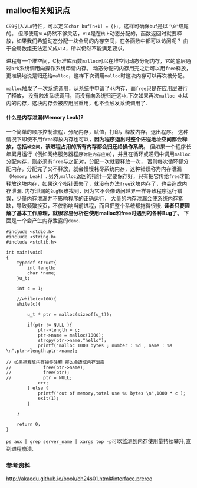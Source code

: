 ## malloc相关知识点

`C99`引入`VLA`特性，可以定义`char buf[n+1] = {};`，这样可确保`buf`是以`'\0'`结尾的。
但即使用`VLA`仍然不够灵活，`VLA`是在`栈上`动态分配的，函数返回时就要释放，如果我们希望动态分配一块全局的内存空间，在各函数中都可以访问呢？
由于全局数组无法定义成`VLA`，所以仍然不能满足要求。

进程有一个堆空间，C标准库函数`malloc`可以在堆空间动态分配内存，它的底层通过`brk`系统调用向操作系统申请内存。
动态分配的内存用完之后可以用`free`释放，更准确地说是归还给`malloc`，这样下次调用`malloc`时这块内存可以再次被分配。

`malloc`触发了一次系统调用，从系统中申请了`4k`内存，而`free`只是在应用层进行了释放，
没有触发系统调用，而没有向系统归还这`4k`.下次如果再次`malloc 4k`以内的内存，这块内存会被应用层重用，也不会触发系统调用了.

#### 什么是内存泄漏(Memory Leak)?
 
一个简单的顺序控制流程，分配内存，赋值，打印，释放内存，退出程序。
这种情况下即使不用`free`释放内存也可以，**因为程序退出时整个进程地址空间都会释放，包括`堆空间`，该进程占用的所有内存都会归还给操作系统**。
但如果一个程序长年累月运行（例如网络服务器程序`常驻内存应用`），并且在循环或递归中调用`malloc`分配内存，则必须有`free`与之配对，分配一次就要释放一次，
否则每次循环都分配内存，分配完了又不释放，就会慢慢耗尽系统内存，这种错误称为内存泄漏（`Memory Leak`）.
另外,`malloc`返回的指针一定要保存好，只有把它传给`free`才能释放这块内存，如果这个指针丢失了，就没有办法`free`这块内存了，也会造成内存泄漏.
内存泄漏的`Bug`很难找到，因为它不会像访问越界一样导致程序运行错误，少量内存泄漏并不影响程序的正确运行，
大量的内存泄漏会使系统内存紧缺，导致频繁换页，不仅影响当前进程，而且把整个系统都拖得很慢.
**读者只要理解了基本工作原理，就很容易分析在使用malloc和free时遇到的各种Bug了。**
下面是一个会产生内存泄露的`demo`.

    #include <stdio.h>
    #include <string.h>
    #include <stdlib.h>
    
    int main(void)
    {
        typedef struct{
            int length;
            char *name;
        }u_t;
    
        int c = 1;
    
        //while(c<100){
        while(c){
    
            u_t * ptr = malloc(sizeof(u_t));
    
            if(ptr != NULL ){
                ptr->length = c;
                ptr->name = malloc(1000);
                strcpy(ptr->name,"hello");
                printf("malloc 1000 bytes ; number : %d , name : %s \n",ptr->length,ptr->name);
    
    // 如果把释放内存操作注释 那么会造成内存泄露            
    //            free(ptr->name);
    //            free(ptr);
    //            ptr = NULL;
                c++;
            } else {
                printf("out of memory,total use %u bytes \n",1000 * c );
                exit(1);
            }
    
        }
    
        return 0;
    }


`ps aux | grep server_name | xargs top -p`可以监测到内存使用量持续攀升,直到进程崩溃. 

### 参考资料

http://akaedu.github.io/book/ch24s01.html#interface.prereq